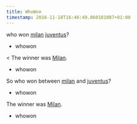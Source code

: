 ```yaml
---
title: WhoWon
timestamp: 2016-11-18T16:46:49.860181087+01:00
---
```


who won [milan](milan#team) [juventus](juventus#team)?
* whowon

< The winner was [Milan](milan#team).
* whowon

So who won between [milan](milan#team) and [juventus](juventus#team)?
* whowon

The winner was [Milan](milan#team).
* whowon
